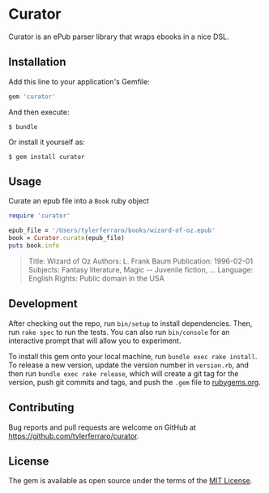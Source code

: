 # Curator

Curator is an ePub parser library that wraps ebooks in a nice DSL.

## Installation

Add this line to your application's Gemfile:

```ruby
gem 'curator'
```

And then execute:

    $ bundle

Or install it yourself as:

    $ gem install curator

## Usage

Curate an epub file into a `Book` ruby object

```ruby
require 'curator'

epub_file = '/Users/tylerferraro/books/wizard-of-oz.epub'
book = Curator.curate(epub_file)
puts book.info
```

> Title: Wizard of Oz
> Authors: L. Frank Baum
> Publication: 1996-02-01
> Subjects: Fantasy literature, Magic -- Juvenile fiction, ...
> Language: English
> Rights: Public domain in the USA

## Development

After checking out the repo, run `bin/setup` to install dependencies. Then, run `rake spec` to run the tests. You can also run `bin/console` for an interactive prompt that will allow you to experiment.

To install this gem onto your local machine, run `bundle exec rake install`. To release a new version, update the version number in `version.rb`, and then run `bundle exec rake release`, which will create a git tag for the version, push git commits and tags, and push the `.gem` file to [rubygems.org](https://rubygems.org).

## Contributing

Bug reports and pull requests are welcome on GitHub at https://github.com/tylerferraro/curator.

## License

The gem is available as open source under the terms of the [MIT License](https://opensource.org/licenses/MIT).
